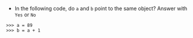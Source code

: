 - In the following code, do ```a``` and ```b``` point to the same object? Answer with ```Yes``` or ```No```
```
>>> a = 89
>>> b = a + 1
``` 
